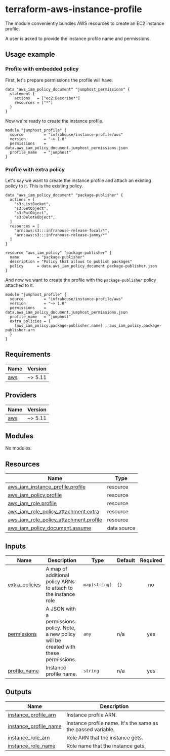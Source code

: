 # terraform-aws-instance-profile

The module conveniently bundles AWS resources to create an EC2 instance profile.

A user is asked to provide the instance profile name and permissions.

## Usage example

### Profile with embedded policy
First, let's prepare permissions the profile will have.
```hcl
data "aws_iam_policy_document" "jumphost_permissions" {
  statement {
    actions   = ["ec2:Describe*"]
    resources = ["*"]
  }
}
```
Now we're ready to create the instance profile.
```hcl
module "jumphost_profile" {
  source         = "infrahouse/instance-profile/aws"
  version        = "~> 1.0"
  permissions    = data.aws_iam_policy_document.jumphost_permissions.json
  profile_name   = "jumphost"
}
```
### Profile with extra policy

Let's say we want to create the instance profile and attach an existing policy to it.
This is the existing policy.
```hcl
data "aws_iam_policy_document" "package-publisher" {
  actions = [
    "s3:ListBucket",
    "s3:GetObject",
    "s3:PutObject",
    "s3:DeleteObject",
  ]
  resources = [
    "arn:aws:s3:::infrahouse-release-focal/*",
    "arn:aws:s3:::infrahouse-release-jammy/*"
  ]
}

resource "aws_iam_policy" "package-publisher" {
  name        = "package-publisher"
  description = "Policy that allows to publish packages"
  policy      = data.aws_iam_policy_document.package-publisher.json
}
```
And now we want to create the profile with the `package-publisher` policy attached to it.
```hcl
module "jumphost_profile" {
  source         = "infrahouse/instance-profile/aws"
  version        = "~> 1.0"
  permissions    = data.aws_iam_policy_document.jumphost_permissions.json
  profile_name   = "jumphost"
  extra_policies = {
    (aws_iam_policy.package-publisher.name) : aws_iam_policy.package-publisher.arn
  }
}
```
## Requirements

| Name | Version |
|------|---------|
| <a name="requirement_aws"></a> [aws](#requirement\_aws) | ~> 5.11 |

## Providers

| Name | Version |
|------|---------|
| <a name="provider_aws"></a> [aws](#provider\_aws) | ~> 5.11 |

## Modules

No modules.

## Resources

| Name | Type |
|------|------|
| [aws_iam_instance_profile.profile](https://registry.terraform.io/providers/hashicorp/aws/latest/docs/resources/iam_instance_profile) | resource |
| [aws_iam_policy.profile](https://registry.terraform.io/providers/hashicorp/aws/latest/docs/resources/iam_policy) | resource |
| [aws_iam_role.profile](https://registry.terraform.io/providers/hashicorp/aws/latest/docs/resources/iam_role) | resource |
| [aws_iam_role_policy_attachment.extra](https://registry.terraform.io/providers/hashicorp/aws/latest/docs/resources/iam_role_policy_attachment) | resource |
| [aws_iam_role_policy_attachment.profile](https://registry.terraform.io/providers/hashicorp/aws/latest/docs/resources/iam_role_policy_attachment) | resource |
| [aws_iam_policy_document.assume](https://registry.terraform.io/providers/hashicorp/aws/latest/docs/data-sources/iam_policy_document) | data source |

## Inputs

| Name | Description | Type | Default | Required |
|------|-------------|------|---------|:--------:|
| <a name="input_extra_policies"></a> [extra\_policies](#input\_extra\_policies) | A map of additional policy ARNs to attach to the instance role | `map(string)` | `{}` | no |
| <a name="input_permissions"></a> [permissions](#input\_permissions) | A JSON with a permissions policy. Note, a new policy will be created with these permissions. | `any` | n/a | yes |
| <a name="input_profile_name"></a> [profile\_name](#input\_profile\_name) | Instance profile name. | `string` | n/a | yes |

## Outputs

| Name | Description |
|------|-------------|
| <a name="output_instance_profile_arn"></a> [instance\_profile\_arn](#output\_instance\_profile\_arn) | Instance profile ARN. |
| <a name="output_instance_profile_name"></a> [instance\_profile\_name](#output\_instance\_profile\_name) | Instance profile name. It's the same as the passed variable. |
| <a name="output_instance_role_arn"></a> [instance\_role\_arn](#output\_instance\_role\_arn) | Role ARN that the instance gets. |
| <a name="output_instance_role_name"></a> [instance\_role\_name](#output\_instance\_role\_name) | Role name that the instance gets. |

